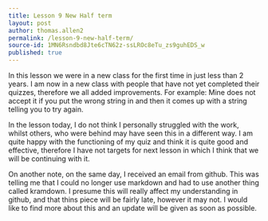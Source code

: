 ```yaml
---
title: Lesson 9 New Half term
layout: post
author: thomas.allen2
permalink: /lesson-9-new-half-term/
source-id: 1MN6Rsndbd8Jte6cTN62z-ssLROc8eTu_zs9guhEDS_w
published: true
---
```

In this lesson we were in a new class for the first time in just less than 2 years. I am now in a new class with people that have not yet completed their quizzes, therefore we all added improvements. For example: Mine does not accept it if you put the wrong string in and then it comes up with a string telling you to try again. 

In the lesson today, I do not think I personally struggled with the work, whilst others, who were behind may have seen this in a different way. I am quite happy with the functioning of my quiz and think it is  quite good and effective, therefore I have not targets for next lesson in which I think that we will be continuing with it.

On another note, on the same day, I received an email from github. This was telling me that I could no longer use markdown and had to use another thing called kramdown. I presume this will really affect my understanding in github, and that thins piece will be fairly late, however it may not. I would like to find more about this and an update will be given as soon as possible.

